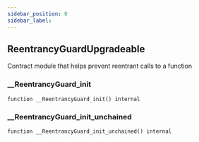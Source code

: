 ```yaml
---
sidebar_position: 0
sidebar_label: 
---
```


## ReentrancyGuardUpgradeable

Contract module that helps prevent reentrant calls to a function

### __ReentrancyGuard_init

```solidity
function __ReentrancyGuard_init() internal
```

### __ReentrancyGuard_init_unchained

```solidity
function __ReentrancyGuard_init_unchained() internal
```

